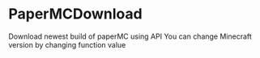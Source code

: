 # PaperMCDownload
Download newest build of paperMC using API
You can change Minecraft version by changing function value
